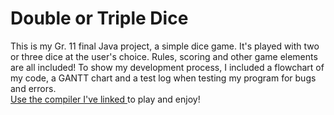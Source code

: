 # Double or Triple Dice
This is my Gr. 11 final Java project, a simple dice game. It's played with two or three dice at the user's choice. 
Rules, scoring and other game elements are all included!
To show my development process, I included a flowchart of my code, a GANTT chart and a test log when testing my program for bugs and errors.
<br> 
  <a href=https://www.programiz.com/online-compiler/68t8JLiIwDSum> Use the compiler I've linked
  <a/> to play and enjoy! 
<br>
